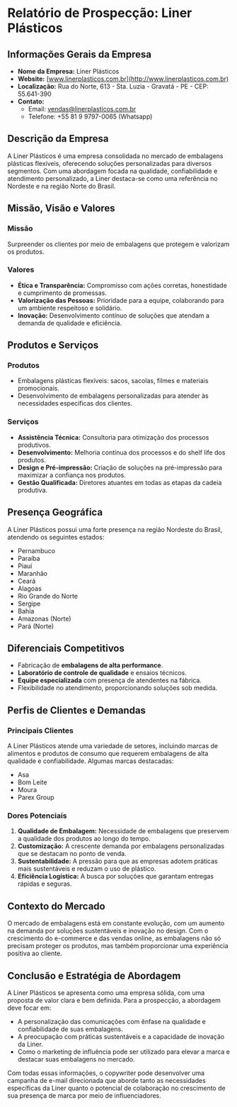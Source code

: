 # Relatório de Prospecção: Liner Plásticos

## Informações Gerais da Empresa
- **Nome da Empresa:** Liner Plásticos
- **Website:** [www.linerplasticos.com.br](http://www.linerplasticos.com.br)
- **Localização:** Rua do Norte, 613 - Sta. Luzia - Gravatá - PE - CEP: 55.641-390
- **Contato:**
  - Email: vendas@linerplasticos.com.br
  - Telefone: +55 81 9 9797-0065 (Whatsapp)

## Descrição da Empresa
A Liner Plásticos é uma empresa consolidada no mercado de embalagens plásticas flexíveis, oferecendo soluções personalizadas para diversos segmentos. Com uma abordagem focada na qualidade, confiabilidade e atendimento personalizado, a Liner destaca-se como uma referência no Nordeste e na região Norte do Brasil.

## Missão, Visão e Valores
### Missão
Surpreender os clientes por meio de embalagens que protegem e valorizam os produtos.

### Valores
- **Ética e Transparência:** Compromisso com ações corretas, honestidade e cumprimento de promessas.
- **Valorização das Pessoas:** Prioridade para a equipe, colaborando para um ambiente respeitoso e solidário.
- **Inovação:** Desenvolvimento contínuo de soluções que atendam a demanda de qualidade e eficiência.

## Produtos e Serviços
### Produtos
- Embalagens plásticas flexíveis: sacos, sacolas, filmes e materiais promocionais.
- Desenvolvimento de embalagens personalizadas para atender às necessidades específicas dos clientes.

### Serviços
- **Assistência Técnica:** Consultoria para otimização dos processos produtivos.
- **Desenvolvimento:** Melhoria contínua dos processos e do shelf life dos produtos.
- **Design e Pré-impressão:** Criação de soluções na pré-impressão para maximizar a confiança nos produtos.
- **Gestão Qualificada:** Diretores atuantes em todas as etapas da cadeia produtiva.

## Presença Geográfica
A Liner Plásticos possui uma forte presença na região Nordeste do Brasil, atendendo os seguintes estados:
- Pernambuco
- Paraíba
- Piauí
- Maranhão
- Ceará
- Alagoas
- Rio Grande do Norte
- Sergipe
- Bahia
- Amazonas (Norte)
- Pará (Norte)

## Diferenciais Competitivos
- Fabricação de **embalagens de alta performance**.
- **Laboratório de controle de qualidade** e ensaios técnicos.
- **Equipe especializada** com presença de atendentes na fábrica.
- Flexibilidade no atendimento, proporcionando soluções sob medida.

## Perfis de Clientes e Demandas
### Principais Clientes
A Liner Plásticos atende uma variedade de setores, incluindo marcas de alimentos e produtos de consumo que requerem embalagens de alta qualidade e confiabilidade. Algumas marcas destacadas:
- Asa
- Bom Leite
- Moura
- Parex Group

### Dores Potenciais
1. **Qualidade de Embalagem:** Necessidade de embalagens que preservem a qualidade dos produtos ao longo do tempo.
2. **Customização:** A crescente demanda por embalagens personalizadas que se destacam no ponto de venda.
3. **Sustentabilidade:** A pressão para que as empresas adotem práticas mais sustentáveis e reduzam o uso de plástico.
4. **Eficiência Logística:** A busca por soluções que garantam entregas rápidas e seguras.

## Contexto do Mercado
O mercado de embalagens está em constante evolução, com um aumento na demanda por soluções sustentáveis e inovação no design. Com o crescimento do e-commerce e das vendas online, as embalagens não só precisam proteger os produtos, mas também proporcionar uma experiência positiva ao cliente.

## Conclusão e Estratégia de Abordagem
A Liner Plásticos se apresenta como uma empresa sólida, com uma proposta de valor clara e bem definida. Para a prospecção, a abordagem deve focar em:
- A personalização das comunicações com ênfase na qualidade e confiabilidade de suas embalagens.
- A preocupação com práticas sustentáveis e a capacidade de inovação da Liner.
- Como o marketing de influência pode ser utilizado para elevar a marca e destacar suas embalagens no mercado.

Com todas essas informações, o copywriter pode desenvolver uma campanha de e-mail direcionada que aborde tanto as necessidades específicas da Liner quanto o potencial de colaboração no crescimento de sua presença de marca por meio de influenciadores.